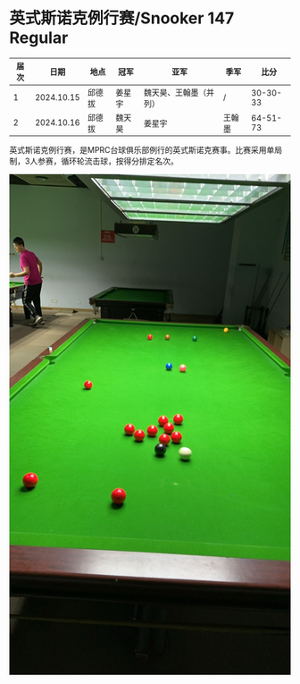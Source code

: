 # 英式斯诺克例行赛/Snooker 147 Regular

| 届次 | 日期       | 地点   | 冠军   | 亚军                   | 季军   | 比分     |
| ---- | ---------- | ------ | ------ | ---------------------- | ------ | -------- |
| 1    | 2024.10.15 | 邱德拔 | 姜星宇 | 魏天昊、王翰墨（并列） | /      | 30-30-33 |
| 2    | 2024.10.16 | 邱德拔 | 魏天昊 | 姜星宇                 | 王翰墨 | 64-51-73 |

英式斯诺克例行赛，是MPRC台球俱乐部例行的英式斯诺克赛事。比赛采用单局制，3人参赛，循环轮流击球，按得分排定名次。

![](./img/snooker_147_regular.jpg)